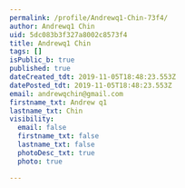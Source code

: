 ```yaml
---
permalink: /profile/Andrewq1-Chin-73f4/
author: Andrewq1 Chin
uid: 5dc083b3f327a8002c8573f4
title: Andrewq1 Chin
tags: []
isPublic_b: true
published: true
dateCreated_tdt: 2019-11-05T18:48:23.553Z
datePosted_tdt: 2019-11-05T18:48:23.553Z
email: andrewqchin@gmail.com
firstname_txt: Andrew q1
lastname_txt: Chin
visibility:
  email: false
  firstname_txt: false
  lastname_txt: false
  photoDesc_txt: true
  photo: true

---
```


